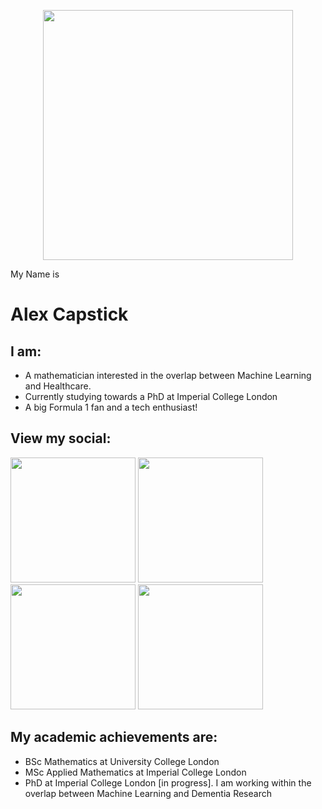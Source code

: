 <p align="center">

<img src="https://github.com/alexcapstick/alexcapstick/blob/main/pictures/IMG_6241_cropped.jpg" width="400" >


My Name is


# Alex Capstick


## I am:

- A mathematician interested in the overlap between Machine Learning and Healthcare.
- Currently studying towards a PhD at Imperial College London
- A big Formula 1 fan and a tech enthusiast!


## View my social:

  
[<img src="https://github.com/alexcapstick/alexcapstick/blob/main/pictures/github_button.png" width="200"/>](https://github.com/alexcapstick)  [<img src="https://github.com/alexcapstick/alexcapstick/blob/main/pictures/twitter_button.png" width="200"/>](https://twitter.com/alex_capstick_) [<img src="https://github.com/alexcapstick/alexcapstick/blob/main/pictures/linkedin_button.png" width="200"/>](https://www.linkedin.com/in/alexander-capstick/) [<img src="https://github.com/alexcapstick/alexcapstick/blob/main/pictures/email_button.png" width="200"/>](mailto:alexander.capstick.19@imerial.ac.uk) 


## My academic achievements are:

- BSc Mathematics at University College London
- MSc Applied Mathematics at Imperial College London
- PhD at Imperial College London [in progress]. I am working within the overlap between Machine Learning and Dementia Research


</p>
